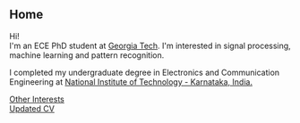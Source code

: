 ## Home

Hi!   
I'm an ECE PhD student at [Georgia Tech](https://www.ece.gatech.edu/). I'm interested in signal processing, machine learning and pattern recognition. 

I completed my undergraduate degree in Electronics and Communication Engineering at [National Institute of Technology - Karnataka, India.](https://www.nitk.ac.in/) 

[Other Interests](interests.md)  
[Updated CV](https://drive.google.com/file/d/10vnr71wykqMu_AoGcVXdRquii8lGcju4/view?usp=sharing)  


